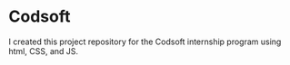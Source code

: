 # Codsoft
I created this project repository for the Codsoft internship program using html, CSS, and JS.    
